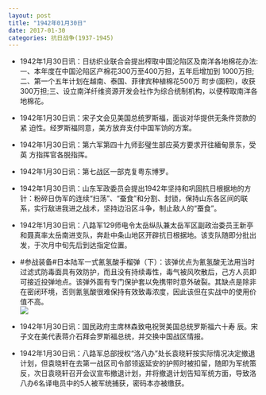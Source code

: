 ```yaml
---
layout: post
title: "1942年01月30日"
date: 2017-01-30
categories: 抗日战争(1937-1945)
---
```


<meta name="referrer" content="no-referrer" />

- 1942年1月30日讯：日纺织业联合会提出榨取中国沦陷区及南洋各地棉花办法:一、本年度在中国沦陷区产棉花300万至400万担，五年后增加到 1000万担;二、第一个五年计划在越南、泰国、菲律宾种植棉花500万 町步(面积)，收获300万担;三、设立南洋纤维资源开发会社作为综合统制机构，以便榨取南洋各地棉花。 

- 1942年1月30日讯：宋子文会见美国总统罗斯福，面谈对华提供无条件贷款的紧 迫性。经罗斯福同意，美方放弃支付中国军饷的方案。 

- 1942年1月30日讯：第六军第四十九师彭璧生部应英方要求开往緬甸景东，受英 方指挥官各脱指挥。 

- 1942年1月30日讯：第七战区一部克复粤东博罗。 

- 1942年1月30日讯：山东军政委员会提出1942年坚持和巩固抗日根据地的方针：粉碎日伪军的连续“扫荡”、“蚕食”和分割、封锁，保持山东各区间的联系，实行敌进我进之战术，坚持边沿区斗争，制止敌人的“蚕食”。 

- 1942年1月30日讯：八路军129师电令太岳纵队兼太岳军区副政治委员王新亭和聂真率太岳南进支队，奔赴中条山地区开辟抗日根据地。该支队随即分批出发，于次月中旬先后到达指定位置。 

- #参战装备#日本陆军一式氰氢酸手榴弹（下）：该弹优点为氰氢酸无法用当时过滤式防毒面具有效防护，而且没有持续毒性，毒气被风吹散后，己方人员即可接近投弹地点。该弹外面有专门保护套以免携带时意外破裂。其缺点是除非在密闭环境，否则氰氢酸很难保持有效致毒浓度，因此该但在实战中的使用价值不高。 <br/><img src="https://ww3.sinaimg.cn/large/aca367d8jw1fc8fdb9db6j20b60kgwh3.jpg" />

- 1942年1月30日讯：国民政府主席林森致电祝贺美国总统罗斯福六十寿 辰。宋子文在美代表蒋介石拜会罗斯福总统，并交换中国战区情报。 

- 1942年1月30日讯：八路军总部授权“洛八办”处长袁晓轩按实际情况决定撤退计划，但袁晓轩在去第一战区司令部领返延安的护照时被扣留，随即为军统策反，次日袁晓轩召开会议宣布撤退计划，并将撤退计划告知军统方面，导致洛八办6名译电员中的5人被军统捕获，密码本亦被缴获。 

